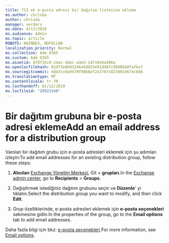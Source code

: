```yaml
---
title: 713 ek e-posta adresi bir dağıtım listesine ekleme
ms.author: chrisda
author: chrisda
manager: serdars
ms.date: 4/13/2018
ms.audience: Admin
ms.topic: article
ROBOTS: NOINDEX, NOFOLLOW
localization_priority: Normal
ms.collection: Adm_O365
ms.custom: Adm_O365
ms.assetid: 870f16c0-24ac-4dec-a3e3-14719e6a496a
ms.openlocfilehash: 61d73e8b0324644db53e91dd8fc99d8bb8fafba7
ms.sourcegitcommit: dd43cc0a9470f98b8ef2a3787c823801d674c666
ms.translationtype: MT
ms.contentlocale: tr-TR
ms.lasthandoff: 02/12/2019
ms.locfileid: "29921548"
---
```

# <a name="add-an-email-address-for-a-distribution-group"></a><span data-ttu-id="d5421-102">Bir dağıtım grubuna bir e-posta adresi ekleme</span><span class="sxs-lookup"><span data-stu-id="d5421-102">Add an email address for a distribution group</span></span>

<span data-ttu-id="d5421-103">Varolan bir dağıtım grubu için e-posta adresleri eklemek için şu adımları izleyin:</span><span class="sxs-lookup"><span data-stu-id="d5421-103">To add email addresses for an existing distribution group, follow these steps:</span></span>
  
1. <span data-ttu-id="d5421-104">**Alıcıları** [Exchange Yönetim Merkezi](https://outlook.office365.com/ecp/), Git \> **grupları**.</span><span class="sxs-lookup"><span data-stu-id="d5421-104">In the [Exchange admin center](https://outlook.office365.com/ecp/), go to **Recipients** \> **Groups**.</span></span>
    
2. <span data-ttu-id="d5421-105">Değiştirmek istediğiniz dağıtım grubunu seçin ve **Düzenle**' yi tıklatın.</span><span class="sxs-lookup"><span data-stu-id="d5421-105">Select the distribution group you want to modify, and then click **Edit**.</span></span>
    
3. <span data-ttu-id="d5421-106">Grup özelliklerinde, e-posta adresleri eklemek için **e-posta seçenekleri** sekmesine gidin.</span><span class="sxs-lookup"><span data-stu-id="d5421-106">In the properties of the group, go to the **Email options** tab to add email addresses.</span></span> 
    
<span data-ttu-id="d5421-107">Daha fazla bilgi için bkz: [e-posta seçenekleri](https://technet.microsoft.com/library/bb124513.aspx#emailoptions).</span><span class="sxs-lookup"><span data-stu-id="d5421-107">For more information, see [Email options](https://technet.microsoft.com/library/bb124513.aspx#emailoptions).</span></span>
  

